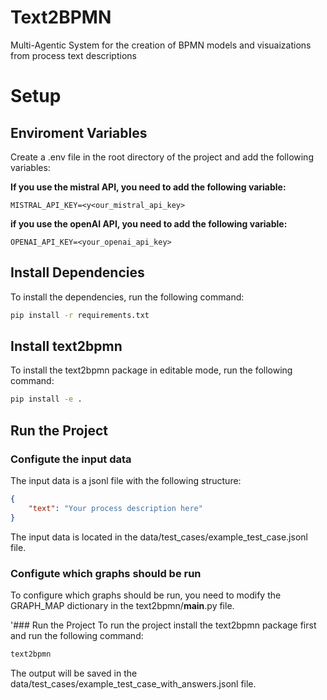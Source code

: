 # Text2BPMN

Multi-Agentic System for the creation of BPMN models and visuaizations from process text descriptions

# Setup
## Enviroment Variables

Create a .env file in the root directory of the project and add the following variables:

**If you use the mistral API, you need to add the following variable:**
```
MISTRAL_API_KEY=<y<our_mistral_api_key>
```

**if you use the openAI API, you need to add the following variable:**

```
OPENAI_API_KEY=<your_openai_api_key>
```

## Install Dependencies

To install the dependencies, run the following command:

```bash
pip install -r requirements.txt
```

## Install text2bpmn

To install the text2bpmn package in editable mode, run the following command:

```bash
pip install -e .
```

## Run the Project
### Configute the input data

The input data is a jsonl file with the following structure:
```json
{
    "text": "Your process description here"
}
```

The input data is located in the data/test_cases/example_test_case.jsonl file.

### Configute which graphs should be run

To configure which graphs should be run, you need to modify the GRAPH_MAP dictionary in the text2bpmn/__main__.py file.

'### Run the Project
To run the project install the text2bpmn package first and run the following command:

```bash
text2bpmn
```

The output will be saved in the data/test_cases/example_test_case_with_answers.jsonl file.